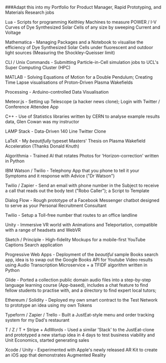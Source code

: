 ###Adapt this into my Portfolio for Product Manager, Rapid Prototyping, and Materials Research jobs


Lua - Scripts for programming Keithley Machines to measure POWER / I-V Curves of Dye Synthesized Solar Cells of any size by sweeping Current and Voltage

Mathematica - Managing Packages and a Notebook to visualise the efficiency of Dye Synthesized Solar Cells under fluorescent and outdoor light sources (Measuring the Shockley-Queisser limit) 

CLI / Unix Commands - Submitting Particle-in-Cell simulation jobs to UCL's Super Computing Cluster (HPC)

MATLAB - Solving Equations of Motion for a Double Pendulum; Creating Time Lapse visualisations of Proton-Driven Plasma Wakefields

Processing - Arduino-controlled Data Visualisation

Meteor.js - Setting up Telescope (a hacker news clone); Login with Twitter / Conference Attendee App

C++ - Use of Statistics libraries written by CERN to analyse example results data, Glen Cowan was my instructor

LAMP Stack - Data-Driven 140 Line Twitter Clone 

LaTeX - My _beautifully_ typeset Masters' Thesis on Plasma Wakefield Acceleration (Thanks Donald Knuth)

Algorithmia - Trained AI that rotates Photos for 'Horizon-correction' written in Python

IBM Watson / Twilio - Telephony App that you phone to tell it your Symptoms and it response with Advice  ("Dr Watson")

Twilio / Zapier - Send an email with phone number in the Subject to receive a call that reads out the body text ("Robo Caller"); a Script to Template 

Dialog Flow - Rough prototype of a Facebook Messenger chatbot designed to serve as your Personal Recruitment Consultant

Twilio - Setup a Toll-free number that routes to an office landline

Unity - Immersive VR world with Animations and Teleportation, compatible with a range of headsets and WebVR 

Sketch / Principle - High-fidelity Mockups for a mobile-first YouTube Captions Search application

Progressive Web Apps - Deployment of the _beautiful_ sample Books search app, idea is to swap out the Google Books API for Youtube Video results using Audio Transcription Microservice + a TFIDF algorithm written in Python

Glide - Ported a collection public domain audio files into a step-by-step language learning course (App-based), includes a chat feature to find fellow students to practise with, and a directory to find expert local tutors; 

Ethereum / Solidity - Deployed my own smart contract to the Test Network to prototype an idea using my own Tokens

Typeform / Zapier / Trello - Built a JustEat-style menu and order tracking system for my Dad's restaurant

T / Z / T + Stripe + AdWords - Used a similar 'Stack' to the JustEat-clone and prototyped a new startup idea in 4 days to test business viability and Unit Economics, started generating sales

Xcode / Unity - Experimented with Apple's newly released AR Kit to create an iOS app that demonstrates Augmented Reality




















